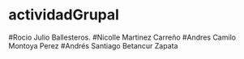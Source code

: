
# actividadGrupal

#Rocio Julio Ballesteros.
#Nicolle Martinez Carreño
#Andres Camilo Montoya Perez
#Andrés Santiago Betancur Zapata
